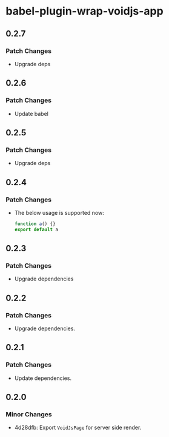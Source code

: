 # babel-plugin-wrap-voidjs-app

## 0.2.7

### Patch Changes

- Upgrade deps

## 0.2.6

### Patch Changes

- Update babel

## 0.2.5

### Patch Changes

- Upgrade deps

## 0.2.4

### Patch Changes

- The below usage is supported now:

  ```js
  function a() {}
  export default a
  ```

## 0.2.3

### Patch Changes

- Upgrade dependencies

## 0.2.2

### Patch Changes

- Upgrade dependencies.

## 0.2.1

### Patch Changes

- Update dependencies.

## 0.2.0

### Minor Changes

- 4d28dfb: Export `VoidJsPage` for server side render.
